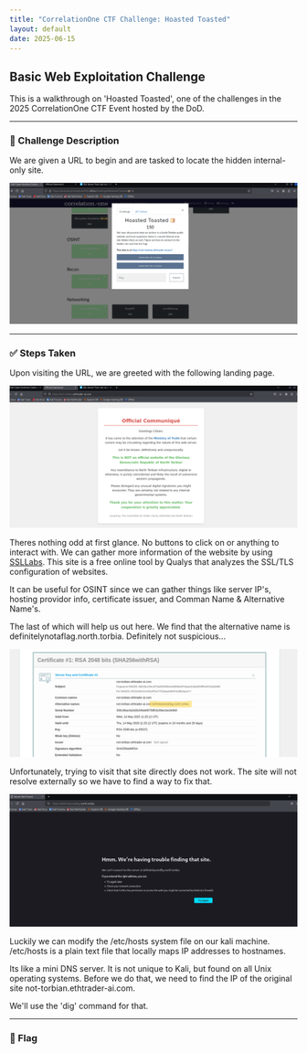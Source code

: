 ```yaml
---
title: "CorrelationOne CTF Challenge: Hoasted Toasted"
layout: default
date: 2025-06-15
---
```


## Basic Web Exploitation Challenge

This is a walkthrough on 'Hoasted Toasted', one of the challenges in the 2025 CorrelationOne CTF Event hosted by the DoD.

---

### 🧠 Challenge Description

We are given a URL to begin and are tasked to locate the hidden internal-only site. 

<p align="center">
  <img src="/assets/images/Hosted_Toasted.png" alt="The challenges initial description" width="650">
</p>

---

### ✅ Steps Taken

Upon visiting the URL, we are greeted with the following landing page.

<p align="center">
  <img src="/assets/images/2.png" alt="Landing page of the given URL" width="650">
</p>

Theres nothing odd at first glance. No buttons to click on or anything to interact with. We can gather more information of the website by using <a href="https://www.ssllabs.com/ssltest/">SSLLabs</a>. 
This site is a free online tool by Qualys that analyzes the SSL/TLS configuration of websites. 

It can be useful for OSINT since we can gather things like server IP's, hosting providor info, certificate issuer, and Comman Name & Alternative Name's. 

The last of which will help us out here. We find that the alternative name is definitelynotaflag.north.torbia. Definitely not suspicious...

<p align="center">
  <img src="/assets/images/333.png" alt="SSLLabs info" width="650">
</p>

Unfortunately, trying to visit that site directly does not work. The site will not resolve externally so we have to find a way to fix that. 
<p align="center">
  <img src="/assets/images/6.png" alt="Unresolved alt site" width="650">
</p>

Luckily we can modify the /etc/hosts system file on our kali machine. /etc/hosts is a plain text file that locally maps IP addresses to hostnames.

 Its like a mini DNS server. It is not unique to Kali, but found on all Unix operating systems. Before we do that, we need to find the IP of the original site not-torbian.ethtrader-ai.com. 

We'll use the 'dig' command for that.


---

### 🎯 Flag

